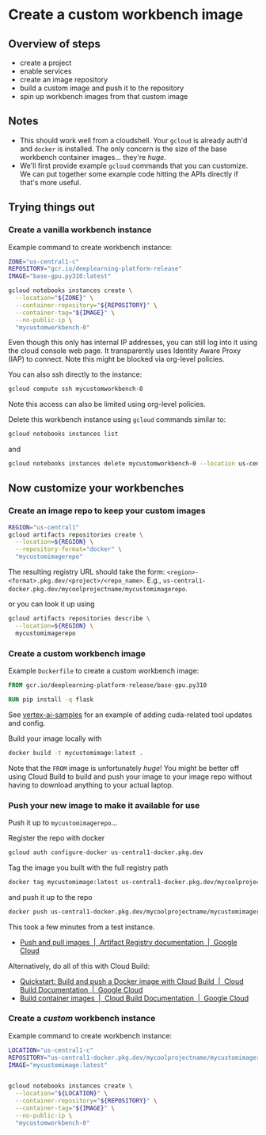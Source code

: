 # Create a custom workbench image


## Overview of steps

- create a project
- enable services
- create an image repository
- build a custom image and push it to the repository
- spin up workbench images from that custom image


## Notes

- This should work well from a cloudshell.  Your `gcloud` is already auth'd and
  `docker` is installed. The only concern is the size of the base workbench
  container images... they're _huge_.
- We'll first provide example `gcloud` commands that you can customize.  We can
  put together some example code hitting the APIs directly if that's more
  useful.


## Trying things out

### Create a vanilla workbench instance

Example command to create workbench instance:

```bash
ZONE="us-central1-c"
REPOSITORY="gcr.io/deeplearning-platform-release"
IMAGE="base-gpu.py310:latest"

gcloud notebooks instances create \
  --location="${ZONE}" \
  --container-repository="${REPOSITORY}" \
  --container-tag="${IMAGE}" \
  --no-public-ip \
  "mycustomworkbench-0"
```

Even though this only has internal IP addresses, you can still log into it
using the cloud console web page. It transparently uses Identity Aware Proxy
(IAP) to connect.  Note this might be blocked via org-level policies.

You can also ssh directly to the instance:
```bash
gcloud compute ssh mycustomworkbench-0
```
Note this access can also be limited using org-level policies.

Delete this workbench instance using `gcloud` commands similar to:
```bash
gcloud notebooks instances list
```
and
```bash
gcloud notebooks instances delete mycustomworkbench-0 --location us-central1-c
```


## Now customize your workbenches


### Create an image repo to keep your custom images

```bash
REGION="us-central1"
gcloud artifacts repositories create \
  --location=${REGION} \
  --repository-format="docker" \
  "mycustomimagerepo"
```

The resulting registry URL should take the form:
`<region>-<format>.pkg.dev/<project>/<repo_name>`.
E.g., `us-central1-docker.pkg.dev/mycoolprojectname/mycustomimagerepo`.

or you can look it up using
```bash
gcloud artifacts repositories describe \
  --location=${REGION} \
  mycustomimagerepo
```


### Create a custom workbench image

Example `Dockerfile` to create a custom workbench image:

```Dockerfile
FROM gcr.io/deeplearning-platform-release/base-gpu.py310

RUN pip install -q flask
```

See [vertex-ai-samples](https://github.com/GoogleCloudPlatform/vertex-ai-samples/blob/main/community-content/alphafold_on_workbench/Dockerfile)
for an example of adding cuda-related tool updates and config.

Build your image locally with
```bash
docker build -t mycustomimage:latest .
```

Note that the `FROM` image is unfortunately _huge_!  You might be better off
using Cloud Build to build and push your image to your image repo without
having to download anything to your actual laptop.


### Push your new image to make it available for use

Push it up to `mycustomimagerepo`...

Register the repo with docker
```bash
gcloud auth configure-docker us-central1-docker.pkg.dev
```
Tag the image you built with the full registry path
```bash
docker tag mycustomimage:latest us-central1-docker.pkg.dev/mycoolprojectname/mycustomimagerepo/mycustomimage:latest
```
and push it up to the repo
```bash
docker push us-central1-docker.pkg.dev/mycoolprojectname/mycustomimagerepo/mycustomimage:latest
```
This took a few minutes from a test instance.


- [Push and pull images  |  Artifact Registry documentation  |  Google Cloud](https://cloud.google.com/artifact-registry/docs/docker/pushing-and-pulling)

Alternatively, do all of this with Cloud Build:
- [Quickstart: Build and push a Docker image with Cloud Build  |  Cloud Build Documentation  |  Google Cloud](https://cloud.google.com/build/docs/build-push-docker-image)
- [Build container images  |  Cloud Build Documentation  |  Google Cloud](https://cloud.google.com/build/docs/building/build-containers)


### Create a _custom_ workbench instance

Example command to create workbench instance:

```bash
LOCATION="us-central1-c"
REPOSITORY="us-central1-docker.pkg.dev/mycoolprojectname/mycustomimagerepo"
IMAGE="mycustomimage:latest"


gcloud notebooks instances create \
  --location="${LOCATION}" \
  --container-repository="${REPOSITORY}" \
  --container-tag="${IMAGE}" \
  --no-public-ip \
  "mycustomworkbench-0"
```

